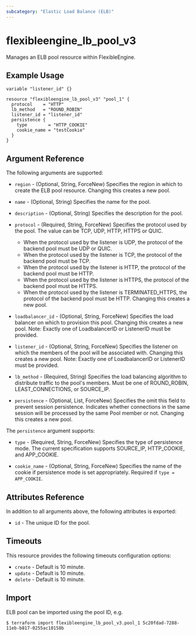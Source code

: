 ```yaml
---
subcategory: "Elastic Load Balance (ELB)"
---
```


# flexibleengine_lb_pool_v3

Manages an ELB pool resource within FlexibleEngine.

## Example Usage

```hcl
variable "listener_id" {}

resource "flexibleengine_lb_pool_v3" "pool_1" {
  protocol    = "HTTP"
  lb_method   = "ROUND_ROBIN"
  listener_id = "listener_id"
  persistence {
    type        = "HTTP_COOKIE"
    cookie_name = "testCookie"
  }
}
```

## Argument Reference

The following arguments are supported:

* `region` - (Optional, String, ForceNew) Specifies the region in which to create the ELB pool resource.
  Changing this creates a new pool.

* `name` - (Optional, String) Specifies the name for the pool.

* `description` - (Optional, String) Specifies the description for the pool.

* `protocol` - (Required, String, ForceNew) Specifies the protocol used by the pool. The value can be TCP, UDP,
  HTTP, HTTPS or QUIC.
    + When the protocol used by the listener is UDP, the protocol of the backend pool must be UDP or QUIC.
    + When the protocol used by the listener is TCP, the protocol of the backend pool must be TCP.
    + When the protocol used by the listener is HTTP, the protocol of the backend pool must be HTTP.
    + When the protocol used by the listener is HTTPS, the protocol of the backend pool must be HTTPS.
    + When the protocol used by the listener is TERMINATED_HTTPS, the protocol of the backend pool must be HTTP.
  Changing this creates a new pool.

* `loadbalancer_id` - (Optional, String, ForceNew) Specifies the load balancer on which to provision this pool. 
  Changing this creates a new pool. Note:  Exactly one of LoadbalancerID or ListenerID must be provided.

* `listener_id` - (Optional, String, ForceNew) Specifies the listener on which the members of the pool will be
  associated with.
  Changing this creates a new pool. Note:  Exactly one of LoadbalancerID or ListenerID must be provided.

* `lb_method` - (Required, String) Specifies the load balancing algorithm to distribute traffic to the pool's members. 
  Must be one of ROUND_ROBIN, LEAST_CONNECTIONS, or SOURCE_IP.

* `persistence` - (Optional, List, ForceNew) Specifies the omit this field to prevent session persistence. 
  Indicates whether connections in the same session will be processed by the same Pool member or not.
  Changing this creates a new pool.

The `persistence` argument supports:

* `type` - (Required, String, ForceNew) Specifies the type of persistence mode. The current specification supports
  SOURCE_IP, HTTP_COOKIE, and APP_COOKIE.

* `cookie_name` - (Optional, String, ForceNew) Specifies the name of the cookie if persistence mode is set
  appropriately. Required if `type = APP_COOKIE`.

## Attributes Reference

In addition to all arguments above, the following attributes is exported:

* `id` - The unique ID for the pool.

## Timeouts

This resource provides the following timeouts configuration options:

* `create` - Default is 10 minute.
* `update` - Default is 10 minute.
* `delete` - Default is 10 minute.

## Import

ELB pool can be imported using the pool ID, e.g.

```
$ terraform import flexibleengine_lb_pool_v3.pool_1 5c20fdad-7288-11eb-b817-0255ac10158b
```